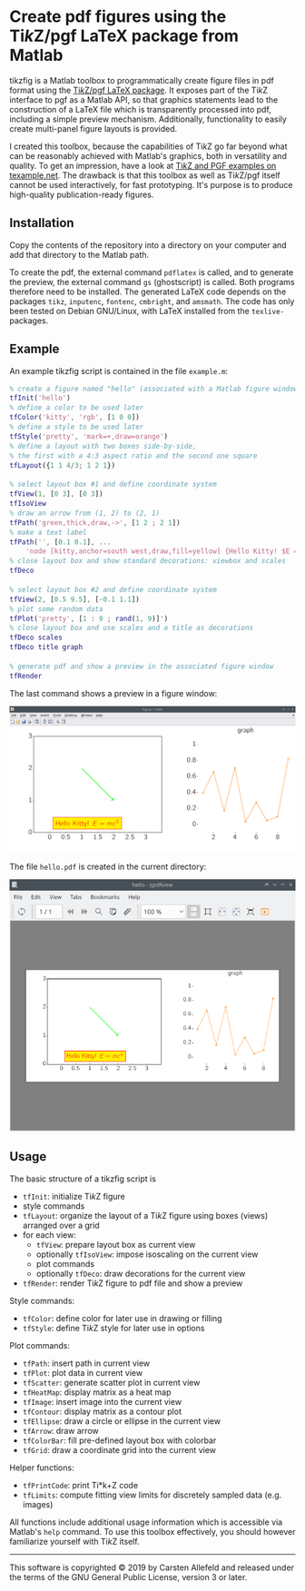 # Create pdf figures using the Ti*k*Z/pgf LaTeX package from Matlab

tikzfig is a Matlab toolbox to programmatically create figure files in pdf format using the [Ti*k*Z/pgf LaTeX package](https://ctan.org/pkg/pgf?lang=en). It exposes part of the Ti*k*Z interface to pgf as a Matlab API, so that graphics statements lead to the construction of a LaTeX file which is transparently processed into pdf, including a simple preview mechanism. Additionally, functionality to easily create multi-panel figure layouts is provided.

I created this toolbox, because the capabilities of Ti*k*Z go far beyond what can be reasonably achieved with Matlab's graphics, both in versatility and quality. To get an impression, have a look at [Ti*k*Z and PGF examples on texample.net](http://www.texample.net/tikz/examples/all/). The drawback is that this toolbox as well as Ti*k*Z/pgf itself cannot be used interactively, for fast prototyping. It's purpose is to produce high-quality publication-ready figures.


## Installation

Copy the contents of the repository into a directory on your computer and add that directory to the Matlab path.

To create the pdf, the external command `pdflatex` is called, and to generate the preview, the external command `gs` (ghostscript) is called. Both programs therefore need to be installed. The generated LaTeX code depends on the packages `tikz`, `inputenc`, `fontenc`, `cmbright`, and `amsmath`. The code has only been tested on Debian GNU/Linux, with LaTeX installed from the `texlive-` packages.


## Example

An example tikzfig script is contained in the file `example.m`:

```matlab
% create a figure named "hello" (associated with a Matlab figure window)
tfInit('hello')
% define a color to be used later
tfColor('kitty', 'rgb', [1 0 0])
% define a style to be used later
tfStyle('pretty', 'mark=+,draw=orange')
% define a layout with two boxes side-by-side,
% the first with a 4:3 aspect ratio and the second one square
tfLayout({1 1 4/3; 1 2 1})

% select layout box #1 and define coordinate system
tfView(1, [0 3], [0 3])
tfIsoView
% draw an arrow from (1, 2) to (2, 1)
tfPath('green,thick,draw,->', [1 2 ; 2 1])
% make a text label
tfPath('', [0.1 0.1], ...
    'node [kitty,anchor=south west,draw,fill=yellow] {Hello Kitty! $E = mc^2$}')
% close layout box and show standard decorations: viewbox and scales
tfDeco

% select layout box #2 and define coordinate system
tfView(2, [0.5 9.5], [-0.1 1.1])
% plot some random data
tfPlot('pretty', [1 : 9 ; rand(1, 9)]')
% close layout box and use scales and a title as decorations
tfDeco scales
tfDeco title graph

% generate pdf and show a preview in the associated figure window
tfRender
```

The last command shows a preview in a figure window:

![result](example-figure.png)

The file `hello.pdf` is created in the current directory:

![result](example-pdf.png)


## Usage

The basic structure of a tikzfig script is
-   `tfInit`: initialize Ti*k*Z figure
-   style commands
-   `tfLayout`: organize the layout of a Ti*k*Z figure using boxes (views) arranged over a grid
-   for each view:
    -   `tfView`: prepare layout box as current view
    -   optionally `tfIsoView`: impose isoscaling on the current view
    -   plot commands
    -   optionally `tfDeco`: draw decorations for the current view
-   `tfRender`: render Ti*k*Z figure to pdf file and show a preview

Style commands:
-   `tfColor`: define color for later use in drawing or filling
-   `tfStyle`: define Ti*k*Z style for later use in options

Plot commands:
-   `tfPath`: insert path in current view
-   `tfPlot`: plot data in current view
-   `tfScatter`: generate scatter plot in current view
-   `tfHeatMap`: display matrix as a heat map
-   `tfImage`: insert image into the current view
-   `tfContour`: display matrix as a contour plot
-   `tfEllipse`: draw a circle or ellipse in the current view
-   `tfArrow`: draw arrow
-   `tfColorBar`: fill pre-defined layout box with colorbar
-   `tfGrid`: draw a coordinate grid into the current view
             
Helper functions:
-   `tfPrintCode`: print Ti*k+Z code
-   `tfLimits`: compute fitting view limits for discretely sampled data (e.g. images)

All functions include additional usage information which is accessible via Matlab's `help` command. To use this toolbox effectively, you should however familiarize yourself with Ti*k*Z itself.

***

This software is copyrighted © 2019 by Carsten Allefeld and released under the terms of the GNU General Public License, version 3 or later.

